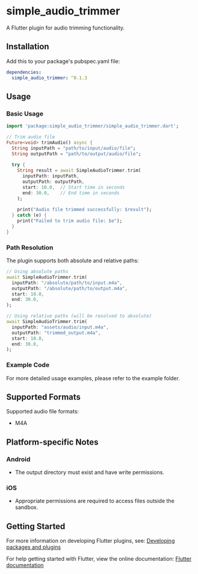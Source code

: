 # simple_audio_trimmer

A Flutter plugin for audio trimming functionality.

## Installation

Add this to your package's pubspec.yaml file:

```yaml
dependencies:
  simple_audio_trimmer: ^0.1.3
```

## Usage

### Basic Usage

```dart
import 'package:simple_audio_trimmer/simple_audio_trimmer.dart';

// Trim audio file
Future<void> trimAudio() async {
  String inputPath = "path/to/input/audio/file";
  String outputPath = "path/to/output/audio/file";
  
  try {
    String result = await SimpleAudioTrimmer.trim(
      inputPath: inputPath,
      outputPath: outputPath,
      start: 10.0,  // Start time in seconds
      end: 30.0,    // End time in seconds
    );
    
    print("Audio file trimmed successfully: $result");
  } catch (e) {
    print("Failed to trim audio file: $e");
  }
}
```

### Path Resolution

The plugin supports both absolute and relative paths:

```dart
// Using absolute paths
await SimpleAudioTrimmer.trim(
  inputPath: "/absolute/path/to/input.m4a",
  outputPath: "/absolute/path/to/output.m4a",
  start: 10.0,
  end: 30.0,
);

// Using relative paths (will be resolved to absolute)
await SimpleAudioTrimmer.trim(
  inputPath: "assets/audio/input.m4a",
  outputPath: "trimmed_output.m4a",
  start: 10.0,
  end: 30.0,
);
```

### Example Code

For more detailed usage examples, please refer to the example folder.

## Supported Formats

Supported audio file formats:
- M4A

## Platform-specific Notes

### Android
- The output directory must exist and have write permissions.

### iOS
- Appropriate permissions are required to access files outside the sandbox.

## Getting Started

For more information on developing Flutter plugins, see:
[Developing packages and plugins](https://flutter.dev/to/develop-plugins)

For help getting started with Flutter, view the online documentation:
[Flutter documentation](https://docs.flutter.dev)


